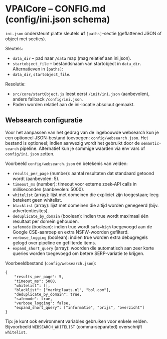# VPAICore – CONFIG.md (config/ini.json schema)

`ini.json` ondersteunt platte sleutels **of** `[paths]`-sectie (geflattened JSON of object met secties).

Sleutels:
- `data_dir` – pad naar `/data` map (mag relatief aan ini.json).
- `startobject_file` – bestandsnaam van startobject in `data_dir`.
Alternatieven in `[paths]`:
- `data_dir`, `startobject_file`.

Resolutie:
- `src/core/startObject.js` leest eerst `/init/ini.json` (aanbevolen), anders fallback `/config/ini.json`.
- Paden worden relatief aan de ini-locatie absoluut gemaakt.

## Websearch configuratie

Voor het aanpassen van het gedrag van de ingebouwde websearch kun je een optioneel JSON-bestand toevoegen: `config/websearch.json`.
Het bestand is optioneel; indien aanwezig wordt het gebruikt door de `semantic-search` pipeline. Alternatief kun je sommige waarden via env vars of `config/ini.json` zetten.

Voorbeeld `config/websearch.json` en betekenis van velden:

- `results_per_page` (number): aantal resultaten dat standaard getoond wordt (aanbevolen: 5).
- `timeout_ms` (number): timeout voor externe zoek-API calls in milliseconden (aanbevolen: 5000).
- `whitelist` (array): lijst met domeinen die expliciet zijn toegestaan; leeg betekent geen whitelist.
- `blacklist` (array): lijst met domeinen die altijd worden genegeerd (bijv. advertentiesites).
- `deduplicate_by_domain` (boolean): indien true wordt maximaal één resultaat per domein gehouden.
- `safemode` (boolean): indien true wordt `safe=high` toegevoegd aan de Google CSE-aanroep en extra NSFW-woorden gefilterd.
- `verbose_logging` (boolean): indien true worden extra debugregels gelogd over pipeline en gefilterde items.
- `expand_short_query` (array): woorden die automatisch aan zeer korte queries worden toegevoegd om betere SERP-variatie te krijgen.

Voorbeeldbestand (`config/websearch.json`):

```
{
	"results_per_page": 5,
	"timeout_ms": 5000,
	"whitelist": [],
	"blacklist": ["marktplaats.nl", "bol.com"],
	"deduplicate_by_domain": true,
	"safemode": true,
	"verbose_logging": false,
	"expand_short_query": ["informatie", "prijs", "overzicht"]
}
```

Tip: je kunt ook environment variables gebruiken voor enkele velden. Bijvoorbeeld `WEBSEARCH_WHITELIST` (comma-separated) overschrijft `whitelist`.
